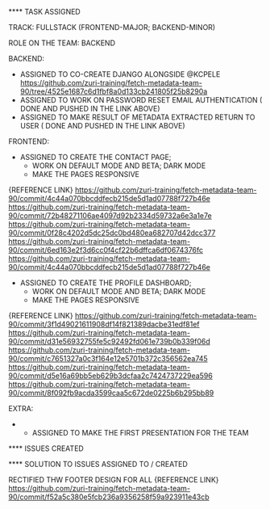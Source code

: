 ****                                                                     TASK ASSIGNED

TRACK: FULLSTACK (FRONTEND-MAJOR; BACKEND-MINOR)

ROLE ON THE TEAM: BACKEND

BACKEND:

  * ASSIGNED TO CO-CREATE DJANGO ALONGSIDE @KCPELE https://github.com/zuri-training/fetch-metadata-team-90/tree/4525e1687c6d1fbf8a0d133cb241805f25b8290a
  * ASSIGNED TO WORK ON PASSWORD RESET EMAIL AUTHENTICATION ( DONE AND PUSHED IN THE LINK ABOVE)
  * ASSIGNED TO MAKE RESULT OF METADATA EXTRACTED RETURN TO USER ( DONE AND PUSHED IN THE LINK ABOVE)
  
FRONTEND:
  
  * ASSIGNED TO CREATE THE CONTACT PAGE;
    *  WORK ON DEFAULT MODE AND BETA; DARK MODE
    *  MAKE THE PAGES RESPONSIVE

{REFERENCE LINK}
    https://github.com/zuri-training/fetch-metadata-team-90/commit/4c44a070bbcddfecb215de5d1ad07788f727b46e
    https://github.com/zuri-training/fetch-metadata-team-90/commit/72b48271106ae4097d92b2334d59732a6e3a1e7e
    https://github.com/zuri-training/fetch-metadata-team-90/commit/0f28c4202d5dc25dc0bd480ea682707d42dcc377
    https://github.com/zuri-training/fetch-metadata-team-90/commit/6ed163e2f3d6cc0f4cf22b6dffca6df0674376fc
    https://github.com/zuri-training/fetch-metadata-team-90/commit/4c44a070bbcddfecb215de5d1ad07788f727b46e
 
  * ASSIGNED TO CREATE THE PROFILE DASHBOARD;
    *  WORK ON DEFAULT MODE AND BETA; DARK MODE
    *  MAKE THE PAGES RESPONSIVE

{REFERENCE LINK}
https://github.com/zuri-training/fetch-metadata-team-90/commit/3f1d49021611908df14f821389dacbe31edf81ef
https://github.com/zuri-training/fetch-metadata-team-90/commit/d31e56932755fe5c92492fd061e739b0b339f06d
https://github.com/zuri-training/fetch-metadata-team-90/commit/c7651327a0c3f164e12e5701b372c356562ea745
https://github.com/zuri-training/fetch-metadata-team-90/commit/d5e16a69bb5eb629b3dcfaa2c7424737229ea596
https://github.com/zuri-training/fetch-metadata-team-90/commit/8f092fb9acda3599caa5c672de0225b6b295bb89

EXTRA:
  
   * * ASSIGNED TO MAKE THE FIRST PRESENTATION FOR THE TEAM


****                                                    ISSUES CREATED





****                                                    SOLUTION TO ISSUES ASSIGNED TO / CREATED

RECTIFIED THW FOOTER DESIGN FOR ALL 
{REFERENCE LINK}
https://github.com/zuri-training/fetch-metadata-team-90/commit/f52a5c380e5fcb236a9356258f59a923911e43cb

